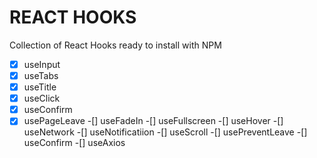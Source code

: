 # REACT HOOKS

Collection of React Hooks ready to install with NPM

-[x] useInput
-[x] useTabs
-[x] useTitle
-[x] useClick
-[x] useConfirm
-[x] usePageLeave
-[] useFadeIn
-[] useFullscreen
-[] useHover
-[] useNetwork
-[] useNotificatiion
-[] useScroll
-[] usePreventLeave
-[] useConfirm
-[] useAxios